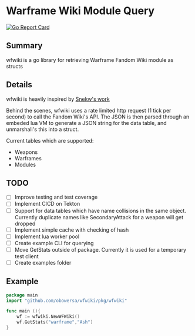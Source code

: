 # Warframe Wiki Module Query
[![Go Report Card](https://goreportcard.com/badge/github.com/obowersa/wfwiki)](https://goreportcard.com/report/github.com/obowersa/wfwiki)

## Summary
wfwiki is a go library for retrieving Warframe Fandom Wiki module  as structs

## Details
wfwiki is heavily inspired by [Snekw's work](https://wf.snekw.com/)

Behind the scenes, wfwiki uses a rate limited http request (1 tick per second) to call the Fandom Wiki's API. The JSON
is then parsed through an embeded lua VM to generate a JSON string for the data table, and unmarshall's this into a struct.

Current tables which are supported:
- Weapons
- Warframes
- Modules

## TODO
- [ ] Improve testing and test coverage
- [ ] Implement CICD on Tekton
- [ ] Support for data tables which have name collisions in the same object. Currently duplicate names like SecondaryAttack for a weapon will get dropped
- [ ] Implement simple cache with checking of hash
- [ ] Implement lua worker pool
- [ ] Create example CLI for querying
- [ ] Move GetStats outside of package. Currently it is used for  a temporary test client
- [ ] Create examples folder

## Example
```go
package main
import "github.com/obowersa/wfwiki/pkg/wfwiki"

func main (){
	wf := wfwiki.NewWFWiki()
	wf.GetStats("warframe","Ash")
}
```